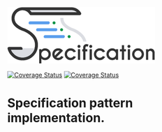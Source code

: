 ![Logo](.github/workflows/images/specification.png)

[![Coverage Status](https://s3.amazonaws.com/assets.coveralls.io/badges/coveralls_100.svg)](https://coveralls.io/github/NYMEZIDE/Specification?branch=master)
[![Coverage Status](https://coveralls.io/repos/github/NYMEZIDE/Specification/badge.svg?branch=master)](https://coveralls.io/github/NYMEZIDE/Specification?branch=master)
 
# Specification pattern implementation.
